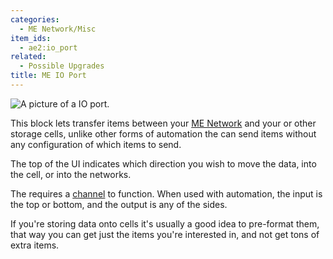 ```yaml
---
categories:
  - ME Network/Misc
item_ids:
  - ae2:io_port
related:
  - Possible Upgrades
title: ME IO Port
---
```


![A picture of a IO port.](../../../../public/assets/large/io_port.png)

This block lets transfer items between your [ME Network](../../me-network.md) and your <ItemLink id="item_storage_cell_1k" /> or other storage cells,
unlike other forms of automation the <ItemLink id="io_port" /> can send items without any configuration of which items to send.

The top of the UI indicates which direction you wish to move the data, into the cell, or into the networks.

The <ItemLink id="io_port"/> requires a [channel](../channels.md) to function. When used with automation, the
input is the top or bottom, and the output is any of the sides.

If you're storing data onto cells it's usually a good idea to pre-format them,
that way you can get just the items you're interested in, and not get tons of
extra items.

<RecipeFor id="io_port" />
